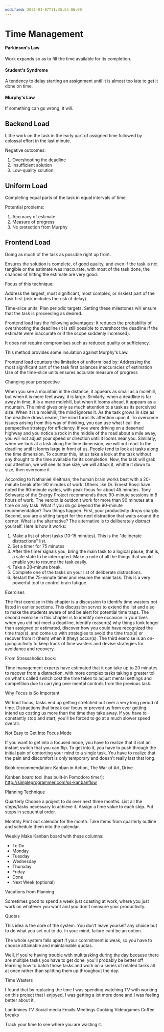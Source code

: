 ```yaml
---
modified: 2021-01-07T11:35:54-06:00
---
```


# Time Management

#### Parkinson's Law
Work expands so as to fill the time available for its completion.

#### Student's Syndrome
A tendency to delay starting an assignment until it is almost too late to get it done on time.

#### Murphy's Law
If something can go wrong, it will.

## Backend Load

Little work on the task in the early part of assigned time followed by colossal effort in the last minute.

Negative outcomes:
1. Overshooting the deadline
1. Insufficient solution
1. Low-quality solution

## Uniform Load

Completing equal parts of the task in equal intervals of time.

Potential problems:
1. Accuracy of estimate
1.	Measure of progress
1. No protection from Murphy

## Frontend Load

Doing as much of the task as possible right up front.

Ensures the solution is complete, of good quality, and even if the task is not tangible or the estimate was inaccurate, with most of the task done, the chances of hitting the estimate are very good.

Focus of this technique:

Address the largest, most significant, most complex, or riskiest part of the task first (risk includes the risk of delay).

Time-slice units: Plan periodic targets. Setting these milestones will ensure that the task is proceeding as desired.

Frontend load has the following advantages:
	It reduces the probability of overshooting the deadline (it is still possible to overshoot the deadline if the estimate were inaccurate or if the scope suddenly increased).

It does not require compromises such as reduced quality or sufficiency.

This method provides some insulation against Murphy's Law.

Frontend load counters the limitation of uniform load by:
Addressing the most significant part of the task first balances inaccuracies of estimation
Use of the time-slice units ensures accurate measure of progress

Changing your perspective

When you see a mountain in the distance, it appears as small as a molehill, but when it is mere feet away, it is large. Similarly, when a deadline is far away in time, it is a mere molehill, but when it looms ahead, it appears as a mountain. The mind gives only as much attention to a task as its perceived size. When it is a molehill, the mind ignores it. As the task grows in size as the deadline draws nearer, the mind turns its attention upon it.
To overcome issues arising from this way of thinking, you can use what I call the perspective strategy for efficiency. If you were driving on a deserted highway and you notice a rock in the middle of the road about a mile away, you will not adjust your speed or direction until it looms near you. Similarly, when we look at a task along the time dimension, we will not react to the deadline until it looms large in front of us. People tend to look at tasks along the time dimension. To counter this, let us take a look at the task without any thought to the time available for its completion. Now, the task will grab our attention, we will see its true size, we will attack it, whittle it down to size, then overcome it.

According to Nathaniel Kleitman, the human brain works best with a 20-minute break after 90 minutes of work. Others like Dr. Ernest Rossi have noted the 90-minute cycles, with peak focus for about 45 minutes. Tony Schwartz of the Energy Project recommends three 90-minute sessions in 8 hours of work. The verdict is outdon't work for more than 90 minutes at a time on any task.
What if you do go beyond the 90-minute recommendation? Two things happen. First, your productivity drops sharply. Second, you are a sitting target for the next distraction that waits around the corner.
What is the alternative? The alternative is to deliberately distract yourself. Here is how it works:
1.	Make a list of short tasks (10-15 minutes). This is the "deliberate distractions" list.
2.	Set a timer for 75 minutes
3.	After the timer signals you, bring the main task to a logical pause, that is, a safe state to be interrupted. Make a note of all the things that would enable you to resume the task easily.
4.	Take a 20-minute break.
5.	Complete one of the tasks on your list of deliberate distractions.
6.	Restart the 75-minute timer and resume the main task.
This is a very powerful tool to control brain fatigue.

Exercises

The first exercise in this chapter is a discussion to identify time wasters not listed in earlier sections. This discussion serves to extend the list and also to make the students aware of and be alert for potential time traps.
The second exercise in this chapter is to identify one occasion in your lives when you did not meet a deadline, identify reason(s) why things took longer than assigned or estimated, discover how you could have recognized the time trap(s), and come up with strategies to avoid the time trap(s) or recover from it (them) when it (they) occur(s).
The third exercise is an on-going activity to keep track of time wasters and devise strategies for avoidance and recovery.

From Stressaholics book:

Time management experts have estimated that it can take up to 20 minutes to recover from a distraction, with more complex tasks taking a greater toll on what's called switch cost the time taken to adjust mental settings and competition due to carrying over mental controls from the previous task.

Why Focus is So Important

Without focus, tasks end up getting stretched out over a very long period of time. Distractions that break our focus or prevent us from ever getting intend up costing us more than the time they take away. If you have to constantly stop and start, you'll be forced to go at a much slower speed overall.


Not Easy to Get Into Focus Mode

If you want to get into a focused mode, you have to realize that it isnt an instant switch that you can flip. To get into it, you have to push through the initial pain of contorting your mind to a single task. You have to realize that the pain and discomfort is only temporary and doesn't really last that long.

Book recommendation: Kanban in Action, The War of Art, Drive

Kanban board tool (has built-in Pomodoro timer): http://simpleprogrammer.com/ss-kanbanflow

Planning Technique

Quarterly
	Choose a project to do over next three months.
	List all the steps/tasks necessary to achieve it.
	Assign a time value to each step.
	Put steps in sequential order.

Monthly
	Print out calendar for the month.
	Take items from quarterly outline and schedule them into the calendar.

Weekly
Make Kanban board with these columns:
-	To Do
-	Monday
-	Tuesday
-	Wednesday
-	Thursday
-	Friday
-	Done
-	Next Week (optional)

Vacations from Planning

Sometimes good to spend a week just coasting at work, where you just work on whatever you want and you don't measure your productivity.

Quotas

This idea is the core of the system. You don't leave yourself any choice but to do what you set out to do. In your mind, failure cant be an option.

The whole system falls apart if your commitment is weak, so you have to choose attainable and maintainable quotas.

Well, if you're having trouble with multitasking during the day because there are multiple tasks you have to get done, you'll probably be better off learning how to batch those tasks and work on a series of related tasks all at         once rather than splitting them up throughout the day.

Time Wasters

I found that by replacing the time I was spending watching TV with working on this project that I enjoyed, I was getting a lot more done and I was feeling better about it.

Landmines
TV
Social media
Emails
Meetings
Cooking
Videogames
Coffee breaks

Track your time to see where you are wasting it.
